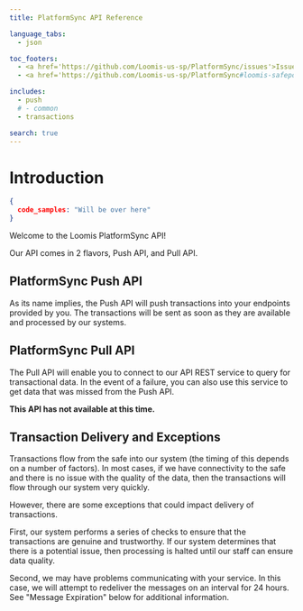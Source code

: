 ```yaml
---
title: PlatformSync API Reference

language_tabs:
  - json

toc_footers:
  - <a href='https://github.com/Loomis-us-sp/PlatformSync/issues'>Issues</a>
  - <a href='https://github.com/Loomis-us-sp/PlatformSync#loomis-safepoint-platformsync'>Why PlatformSync?</a>

includes:
  - push
  # - common
  - transactions

search: true
---
```


# Introduction

```json
{
  code_samples: "Will be over here"
}
```

Welcome to the Loomis PlatformSync API!

Our API comes in 2 flavors, Push API, and Pull API.

## PlatformSync Push API

As its name implies, the Push API will push transactions into your endpoints provided by you. The transactions will be sent as soon as they are available and processed by our systems.

## PlatformSync Pull API

The Pull API will enable you to connect to our API REST service to query for transactional data.  In the event of a failure, you can also use this service to get data that was missed from the Push API.

<aside class="warning">
<strong>This API has not available at this time.</strong>
</aside>

## Transaction Delivery and Exceptions

Transactions flow from the safe into our system (the timing of this depends on a number of factors). In most cases, if we have connectivity to the safe and there is no issue with the quality of the data, then the transactions will flow through our system very quickly.

However, there are some exceptions that could impact delivery of transactions.

First, our system performs a series of checks to ensure that the transactions are genuine and trustworthy. If our system determines that there is a potential issue, then processing is halted until our staff can ensure data quality.

Second, we may have problems communicating with your service. In this case, we will attempt to redeliver the messages on an interval for 24 hours. See "Message Expiration" below for additional information. 
